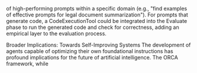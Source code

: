 of high-performing prompts within a specific domain (e.g., "find examples of effective prompts for legal document summarization"). For prompts that generate code, a CodeExecutionTool could be integrated into the Evaluate phase to run the generated code and check for correctness, adding an empirical layer to the evaluation process.

Broader Implications: Towards Self-Improving Systems
The development of agents capable of optimizing their own foundational instructions has profound implications for the future of artificial intelligence. The ORCA framework, while 
